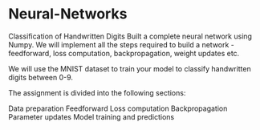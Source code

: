 # Neural-Networks
 Classification of Handwritten Digits 
 Built a complete neural network using Numpy. We will implement all the steps required to build a network - feedforward, loss computation, backpropagation, weight updates etc.


We will use the MNIST dataset to train your model to classify handwritten digits between 0-9.

The assignment is divided into the following sections:

Data preparation
Feedforward
Loss computation
Backpropagation
Parameter updates
Model training and predictions
